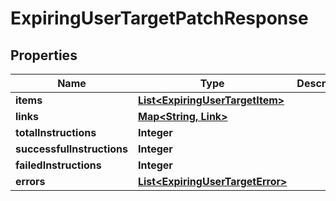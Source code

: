 

# ExpiringUserTargetPatchResponse


## Properties

Name | Type | Description | Notes
------------ | ------------- | ------------- | -------------
**items** | [**List&lt;ExpiringUserTargetItem&gt;**](ExpiringUserTargetItem.md) |  | 
**links** | [**Map&lt;String, Link&gt;**](Link.md) |  |  [optional]
**totalInstructions** | **Integer** |  |  [optional]
**successfulInstructions** | **Integer** |  |  [optional]
**failedInstructions** | **Integer** |  |  [optional]
**errors** | [**List&lt;ExpiringUserTargetError&gt;**](ExpiringUserTargetError.md) |  |  [optional]



